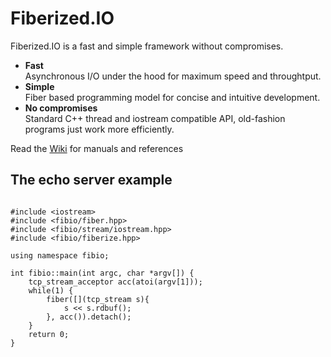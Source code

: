 Fiberized.IO
============

Fiberized.IO is a fast and simple framework without compromises.

* <B>Fast</B><BR/>Asynchronous I/O under the hood for maximum speed and throughtput.
* <B>Simple</B><BR/>Fiber based programming model for concise and intuitive development.
* <B>No compromises</B><BR/>Standard C++ thread and iostream compatible API, old-fashion programs just work more efficiently.

Read the [Wiki](https://github.com/windoze/fibio/wiki) for manuals and references

The echo server example
-----------------------
<pre><code>
#include &lt;iostream&gt;
#include &lt;fibio/fiber.hpp&gt;
#include &lt;fibio/stream/iostream.hpp&gt;
#include &lt;fibio/fiberize.hpp&gt;

using namespace fibio;

int fibio::main(int argc, char *argv[]) {
    tcp_stream_acceptor acc(atoi(argv[1]));
    while(1) {
        fiber([](tcp_stream s){
            s &lt;&lt; s.rdbuf();
        }, acc()).detach();
    }
    return 0;
}
</code></pre>